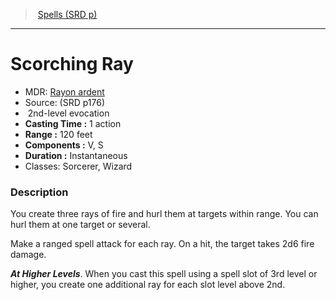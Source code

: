 ﻿---
!SpellVO
Level: 2
Type: evocation
CastingTime: 1 action
Range: 120 feet
Components: V, S
Duration: Instantaneous
Classes: Sorcerer, Wizard
Id: spells_vo.md#scorching-ray
ParentLink: spells_vo.md#spells-srd-p
Name: Scorching Ray
ParentName: Spells (SRD p)
NameLevel: 1
AltName: '[Rayon ardent](hd_spells_rayon_ardent.md)'
Source: (SRD p176)
Attributes: {}
---
> [Spells (SRD p)](srd_spells.md)

---

# Scorching Ray

- MDR: [Rayon ardent](hd_spells_rayon_ardent.md)
- Source: (SRD p176)
-  2nd-level evocation
- **Casting Time :** 1 action
- **Range :** 120 feet
- **Components :** V, S
- **Duration :** Instantaneous
- Classes: Sorcerer, Wizard

### Description

You create three rays of fire and hurl them at targets within range. You can hurl them at one target or several.

Make a ranged spell attack for each ray. On a hit, the target takes 2d6 fire damage.

**_At Higher Levels_**. When you cast this spell using a spell slot of 3rd level or higher, you create one additional ray for each slot level above 2nd.

